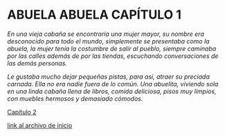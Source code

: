 # ABUELA ABUELA CAPÍTULO 1

*En una vieja cabaña se encontraría una mujer mayor, su nombre era desconocido para todo el mundo, simplemente se presentaba como la abuela, la mujer tenía la costumbre de salir al pueblo, siempre caminaba por las calles además de por las tiendas, escuchando conversaciones de las demás personas.*   

*Le gustaba mucho dejar pequeñas pistas, para así, atraer su preciada carnada. Ella no era nadie fuera de lo común. Una abuelita, viviendo sola en una linda cabaña llena de libros, comida deliciosa, pisos muy limpios, con muebles hermosos y demasiado cómodos.*

[Capítulo 2](./Abuela2.md)

[link al archivo de inicio](./inicio.md)
